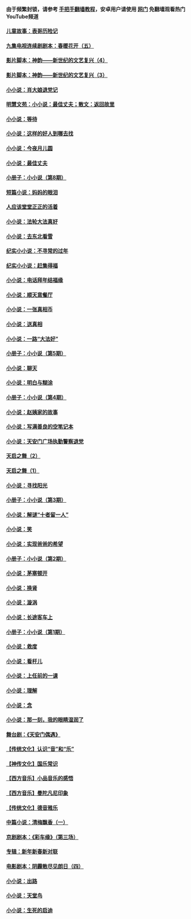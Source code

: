 #### 由于频繁封锁，请参考 [手把手翻墙教程](https://github.com/gfw-breaker/guides/wiki/)，安卓用户请使用 [网门](https://github.com/gfw-breaker/nogfw/blob/master/dl.md?t=05131101) 免翻墙观看热门YouTube频道 

#### [儿童故事：表哥历险记](../pages/328/383535.md?t=05131101) 

#### [九集电视连续剧剧本：春暖花开（五）](../pages/328/275919.md?t=05131101) 

#### [影片脚本：神韵——新世纪的文艺复兴（4）](../pages/328/266089.md?t=05131101) 

#### [影片脚本：神韵——新世纪的文艺复兴（3）](../pages/328/266087.md?t=05131101) 

#### [小小说：肖大娘退党记](../pages/328/239807.md?t=05131101) 

#### [明慧文苑：小小说：最佳丈夫；散文：返回故里](../pages/328/3439.md?t=05131101) 

#### [小小说：等待](../pages/328/223927.md?t=05131101) 

#### [小小说：这样的好人到哪去找](../pages/328/209396.md?t=05131101) 

#### [小小说：今夜月儿圆](../pages/328/193588.md?t=05131101) 

#### [小小说：最佳丈夫](../pages/328/190938.md?t=05131101) 

#### [小册子：小小说（第8期）](../pages/328/188202.md?t=05131101) 

#### [短篇小说：妈妈的眼泪](../pages/328/187712.md?t=05131101) 

#### [人应该堂堂正正的活着](../pages/328/182430.md?t=05131101) 

#### [小小说：法轮大法真好](../pages/328/174669.md?t=05131101) 

#### [小小说：去东北看雪](../pages/328/173882.md?t=05131101) 

#### [纪实小小说：不寻常的过年](../pages/328/173187.md?t=05131101) 

#### [纪实小小说：赶集得福](../pages/328/172652.md?t=05131101) 

#### [小小说：电话拜年结福缘](../pages/328/172533.md?t=05131101) 

#### [小小说：顺天意餐厅](../pages/328/170182.md?t=05131101) 

#### [小小说：一张真相币](../pages/328/169410.md?t=05131101) 

#### [小小说：送真相](../pages/328/166713.md?t=05131101) 

#### [小小说：一路“大法好”](../pages/328/162016.md?t=05131101) 

#### [小册子：小小说（第5期）](../pages/328/161131.md?t=05131101) 

#### [小小说：聊天](../pages/328/159640.md?t=05131101) 

#### [小小说：明白与糊涂](../pages/328/158101.md?t=05131101) 

#### [小册子：小小说（第4期）](../pages/328/158006.md?t=05131101) 

#### [小小说：赵姨家的故事](../pages/328/157843.md?t=05131101) 

#### [小小说：写满善良的空笔记本](../pages/328/157382.md?t=05131101) 

#### [小小说：天安门广场执勤警察退党](../pages/328/156982.md?t=05131101) 

#### [天启之舞（2）](../pages/328/153440.md?t=05131101) 

#### [天启之舞（1）](../pages/328/153439.md?t=05131101) 

#### [小小说：寻找阳光](../pages/328/153065.md?t=05131101) 

#### [小册子：小小说（第3期）](../pages/328/151715.md?t=05131101) 

#### [小小说：解谜“十者留一人”](../pages/328/148967.md?t=05131101) 

#### [小小说：笑](../pages/328/148905.md?t=05131101) 

#### [小小说：实现爸爸的希望](../pages/328/148096.md?t=05131101) 

#### [小册子：小小说（第2期）](../pages/328/147214.md?t=05131101) 

#### [小小说：茅塞顿开](../pages/328/147030.md?t=05131101) 

#### [小小说：换肾](../pages/328/146770.md?t=05131101) 

#### [小小说：漩涡](../pages/328/146683.md?t=05131101) 

#### [小小说：长途客车上](../pages/328/145076.md?t=05131101) 

#### [小册子：小小说（第1期）](../pages/328/143963.md?t=05131101) 

#### [小小说：救度](../pages/328/143927.md?t=05131101) 

#### [小小说：看杆儿](../pages/328/142137.md?t=05131101) 

#### [小小说：上任前的一课](../pages/328/140808.md?t=05131101) 

#### [小小说：理解](../pages/328/140476.md?t=05131101) 

#### [小小说：念](../pages/328/139513.md?t=05131101) 

#### [小小说：那一刻，我的眼睛湿润了](../pages/328/138476.md?t=05131101) 

#### [舞台剧：《天安门偶遇》](../pages/328/117155.md?t=05131101) 

#### [【传统文化】认识“音”和“乐”](../pages/328/108667.md?t=05131101) 

#### [【神传文化】国乐常识](../pages/328/104225.md?t=05131101) 

#### [【西方音乐】小品音乐的感悟](../pages/328/102924.md?t=05131101) 

#### [【西方音乐】曼陀凡尼印象](../pages/328/102922.md?t=05131101) 

#### [【传统文化】德音雅乐](../pages/328/102923.md?t=05131101) 

#### [中篇小说：清梅飘香（一）](../pages/328/101058.md?t=05131101) 

#### [京剧剧本：《彩车缘》（第三场）](../pages/328/96434.md?t=05131101) 

#### [专辑：新年新春新对联](../pages/328/94991.md?t=05131101) 

#### [电影剧本：阴霾散尽见朗日（四）](../pages/328/87081.md?t=05131101) 

#### [小小说：出路](../pages/328/84848.md?t=05131101) 

#### [小小说：天堂鸟](../pages/328/83084.md?t=05131101) 

#### [小小说：生死的启迪](../pages/328/70977.md?t=05131101) 

